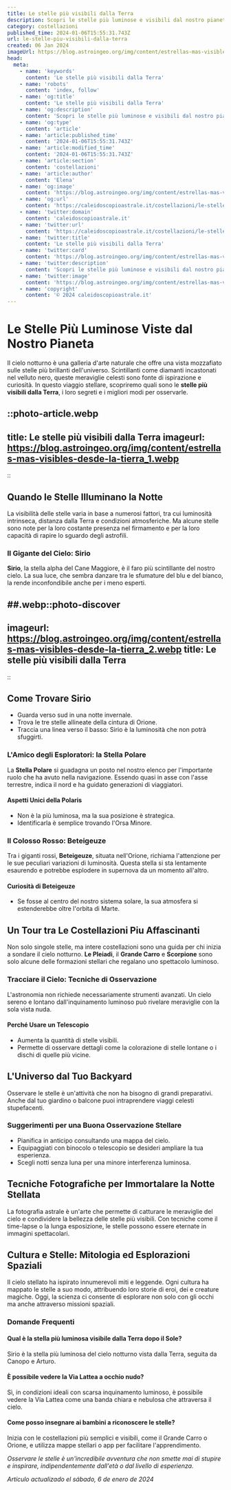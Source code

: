 ```yaml
---
title: Le stelle più visibili dalla Terra
description: Scopri le stelle più luminose e visibili dal nostro pianeta con la nostra guida alle meraviglie celesti.
category: costellazioni
published_time: 2024-01-06T15:55:31.743Z
url: le-stelle-piu-visibili-dalla-terra
created: 06 Jan 2024
imageUrl: https://blog.astroingeo.org/img/content/estrellas-mas-visibles-desde-la-tierra_1.webp
head:
  meta:
    - name: 'keywords'
      content: 'Le stelle più visibili dalla Terra'
    - name: 'robots'
      content: 'index, follow'
    - name: 'og:title'
      content: 'Le stelle più visibili dalla Terra'
    - name: 'og:description'
      content: 'Scopri le stelle più luminose e visibili dal nostro pianeta con la nostra guida alle meraviglie celesti.'
    - name: 'og:type'
      content: 'article'
    - name: 'article:published_time'
      content: '2024-01-06T15:55:31.743Z'
    - name: 'article:modified_time'
      content: '2024-01-06T15:55:31.743Z'
    - name: 'article:section'
      content: 'costellazioni'
    - name: 'article:author'
      content: 'Elena'
    - name: 'og:image'
      content: 'https://blog.astroingeo.org/img/content/estrellas-mas-visibles-desde-la-tierra_1.webp'
    - name: 'og:url'
      content: 'https://caleidoscopioastrale.it/costellazioni/le-stelle-piu-visibili-dalla-terra'
    - name: 'twitter:domain'
      content: 'caleidoscopioastrale.it'
    - name: 'twitter:url'
      content: 'https://caleidoscopioastrale.it/costellazioni/le-stelle-piu-visibili-dalla-terra'
    - name: 'twitter:title'
      content: 'Le stelle più visibili dalla Terra'
    - name: 'twitter:card'
      content: 'https://blog.astroingeo.org/img/content/estrellas-mas-visibles-desde-la-tierra_1.webp'
    - name: 'twitter:description'
      content: 'Scopri le stelle più luminose e visibili dal nostro pianeta con la nostra guida alle meraviglie celesti.'
    - name: 'twitter:image'
      content: 'https://blog.astroingeo.org/img/content/estrellas-mas-visibles-desde-la-tierra_1.webp'
    - name: 'copyright'
      content: '© 2024 caleidoscopioastrale.it'
---
```

# Le Stelle Più Luminose Viste dal Nostro Pianeta

Il cielo notturno è una galleria d'arte naturale che offre una vista mozzafiato sulle stelle più brillanti dell'universo. Scintillanti come diamanti incastonati nel velluto nero, queste meraviglie celesti sono fonte di ispirazione e curiosità. In questo viaggio stellare, scopriremo quali sono le **stelle più visibili dalla Terra**, i loro segreti e i migliori modi per osservarle.

::photo-article.webp
---
title: Le stelle più visibili dalla Terra
imageurl: https://blog.astroingeo.org/img/content/estrellas-mas-visibles-desde-la-tierra_1.webp
---
::

## Quando le Stelle Illuminano la Notte

La visibilità delle stelle varia in base a numerosi fattori, tra cui luminosità intrinseca, distanza dalla Terra e condizioni atmosferiche. Ma alcune stelle sono note per la loro costante presenza nel firmamento e per la loro capacità di rapire lo sguardo degli astrofili.

### Il Gigante del Cielo: Sirio

**Sirio**, la stella alpha del Cane Maggiore, è il faro più scintillante del nostro cielo. La sua luce, che sembra danzare tra le sfumature del blu e del bianco, la rende inconfondibile anche per i meno esperti.

##.webp::photo-discover
---
imageurl: https://blog.astroingeo.org/img/content/estrellas-mas-visibles-desde-la-tierra_2.webp
title: Le stelle più visibili dalla Terra
---
::

## Come Trovare Sirio
- Guarda verso sud in una notte invernale.
- Trova le tre stelle allineate della cintura di Orione.
- Traccia una linea verso il basso: Sirio è la luminosità che non potrà sfuggirti.

### L'Amico degli Esploratori: la Stella Polare

La **Stella Polare** si guadagna un posto nel nostro elenco per l'importante ruolo che ha avuto nella navigazione. Essendo quasi in asse con l'asse terrestre, indica il nord e ha guidato generazioni di viaggiatori.

#### Aspetti Unici della Polaris
- Non è la più luminosa, ma la sua posizione è strategica.
- Identificarla è semplice trovando l'Orsa Minore.

### Il Colosso Rosso: Beteigeuze

Tra i giganti rossi, **Beteigeuze**, situata nell'Orione, richiama l'attenzione per le sue peculiari variazioni di luminosità. Questa stella si sta lentamente esaurendo e potrebbe esplodere in supernova da un momento all'altro.

#### Curiosità di Beteigeuze
- Se fosse al centro del nostro sistema solare, la sua atmosfera si estenderebbe oltre l'orbita di Marte.

## Un Tour tra Le Costellazioni Piu Affascinanti

Non solo singole stelle, ma intere costellazioni sono una guida per chi inizia a sondare il cielo notturno. **Le Pleiadi**, il **Grande Carro** e **Scorpione** sono solo alcune delle formazioni stellari che regalano uno spettacolo luminoso.

### Tracciare il Cielo: Tecniche di Osservazione

L'astronomia non richiede necessariamente strumenti avanzati. Un cielo sereno e lontano dall'inquinamento luminoso può rivelare meraviglie con la sola vista nuda.

#### Perché Usare un Telescopio
- Aumenta la quantità di stelle visibili.
- Permette di osservare dettagli come la colorazione di stelle lontane o i dischi di quelle più vicine.

## L'Universo dal Tuo Backyard

Osservare le stelle è un'attività che non ha bisogno di grandi preparativi. Anche dal tuo giardino o balcone puoi intraprendere viaggi celesti stupefacenti.

### Suggerimenti per una Buona Osservazione Stellare
- Pianifica in anticipo consultando una mappa del cielo.
- Equipaggiati con binocolo o telescopio se desideri ampliare la tua esperienza.
- Scegli notti senza luna per una minore interferenza luminosa.

## Tecniche Fotografiche per Immortalare la Notte Stellata

La fotografia astrale è un'arte che permette di catturare le meraviglie del cielo e condividere la bellezza delle stelle più visibili. Con tecniche come il time-lapse o la lunga esposizione, le stelle possono essere eternate in immagini spettacolari.

## Cultura e Stelle: Mitologia ed Esplorazioni Spaziali

Il cielo stellato ha ispirato innumerevoli miti e leggende. Ogni cultura ha mappato le stelle a suo modo, attribuendo loro storie di eroi, dei e creature magiche. Oggi, la scienza ci consente di esplorare non solo con gli occhi ma anche attraverso missioni spaziali.

### Domande Frequenti

#### Qual è la stella più luminosa visibile dalla Terra dopo il Sole?
Sirio è la stella più luminosa del cielo notturno vista dalla Terra, seguita da Canopo e Arturo.

#### È possibile vedere la Via Lattea a occhio nudo?
Sì, in condizioni ideali con scarsa inquinamento luminoso, è possibile vedere la Via Lattea come una banda chiara e nebulosa che attraversa il cielo.

#### Come posso insegnare ai bambini a riconoscere le stelle?
Inizia con le costellazioni più semplici e visibili, come il Grande Carro o Orione, e utilizza mappe stellari o app per facilitare l'apprendimento.

_Osservare le stelle è un'incredibile avventura che non smette mai di stupire e inspirare, indipendentemente dall'età o dal livello di esperienza._

_Artículo actualizado el sábado, 6 de enero de 2024_